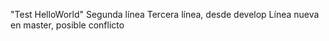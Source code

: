 "Test HelloWorld" 
Segunda línea
Tercera línea, desde develop
Línea nueva en master, posible conflicto